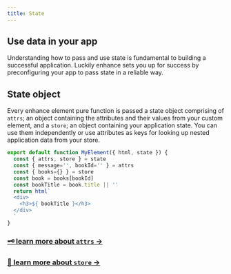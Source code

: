 ```yaml
---
title: State
---
```


## Use data in your app
Understanding how to pass and use state is fundamental to building a successful application.
Luckily enhance sets you up for success by preconfiguring your app to pass state in a reliable way.

## State object
Every enhance element pure function is passed a state object comprising of `attrs`; an object containing the attributes and their values from your custom element, and a `store`; an object containing your application state. You can use them independently or use attributes as keys for looking up nested application data from your store.

```javascript
export default function MyElement({ html, state }) {
  const { attrs, store } = state
  const { message='', bookId='' } = attrs
  const { books={} } = store
  const book = books[bookId]
  const bookTitle = book.title || ''
  return html`
  <div>
    <h3>${ bookTitle }</h3>
  </div>
  `
}
```

### [🗝  learn more about `attrs` →](/docs/learn/concepts/state/attributes)

### [💾  learn more about `store` →](/docs/learn/concepts/state/store)

